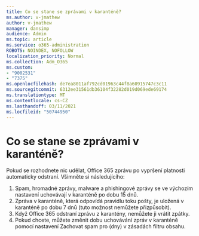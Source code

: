 ```yaml
---
title: Co se stane se zprávami v karanténě?
ms.author: v-jmathew
author: v-jmathew
manager: dansimp
audience: Admin
ms.topic: article
ms.service: o365-administration
ROBOTS: NOINDEX, NOFOLLOW
localization_priority: Normal
ms.collection: Adm_O365
ms.custom:
- "9002531"
- "7375"
ms.openlocfilehash: de7ea8011af792cd01963c44f8a60915747c3c11
ms.sourcegitcommit: 6312ee31561db36104f32282d019d069ede69174
ms.translationtype: MT
ms.contentlocale: cs-CZ
ms.lasthandoff: 03/11/2021
ms.locfileid: "50744950"
---
```

# <a name="what-happens-to-quarantined-messages"></a>Co se stane se zprávami v karanténě?

Pokud se rozhodnete nic udělat, Office 365 zprávu po vypršení platnosti automaticky odstraní. Všimněte si následujícího:

1. Spam, hromadné zprávy, malware a phishingové zprávy se ve výchozím nastavení uchovávají v karanténě po dobu 15 dnů.
2. Zpráva v karanténě, která odpovídá pravidlu toku pošty, je uložená v karanténě po dobu 7 dnů (tuto možnost nemůžete přizpůsobit).
3. Když Office 365 odstraní zprávu z karantény, nemůžete ji vrátit zpátky.
4. Pokud chcete, můžete změnit dobu uchovávání zpráv v karanténě pomocí nastavení Zachovat spam pro (dny) v zásadách filtru obsahu.
